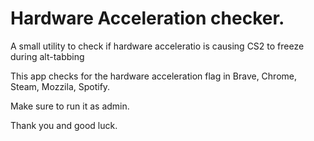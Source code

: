 # Hardware Acceleration checker.

A small utility to check if hardware acceleratio is causing CS2 to freeze during alt-tabbing

This app checks for the hardware acceleration flag in Brave, Chrome, Steam, Mozzila, Spotify.

Make sure to run it as admin.

Thank you and good luck.


